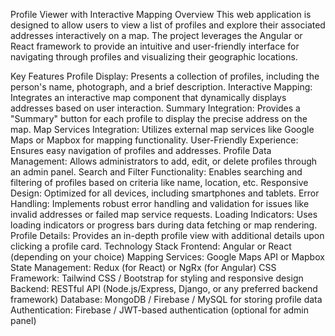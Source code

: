 Profile Viewer with Interactive Mapping
Overview
This web application is designed to allow users to view a list of profiles and explore their associated addresses interactively on a map. The project leverages the Angular or React framework to provide an intuitive and user-friendly interface for navigating through profiles and visualizing their geographic locations.

Key Features
Profile Display: Presents a collection of profiles, including the person's name, photograph, and a brief description.
Interactive Mapping: Integrates an interactive map component that dynamically displays addresses based on user interaction.
Summary Integration: Provides a "Summary" button for each profile to display the precise address on the map.
Map Services Integration: Utilizes external map services like Google Maps or Mapbox for mapping functionality.
User-Friendly Experience: Ensures easy navigation of profiles and addresses.
Profile Data Management: Allows administrators to add, edit, or delete profiles through an admin panel.
Search and Filter Functionality: Enables searching and filtering of profiles based on criteria like name, location, etc.
Responsive Design: Optimized for all devices, including smartphones and tablets.
Error Handling: Implements robust error handling and validation for issues like invalid addresses or failed map service requests.
Loading Indicators: Uses loading indicators or progress bars during data fetching or map rendering.
Profile Details: Provides an in-depth profile view with additional details upon clicking a profile card.
Technology Stack
Frontend: Angular or React (depending on your choice)
Mapping Services: Google Maps API or Mapbox
State Management: Redux (for React) or NgRx (for Angular)
CSS Framework: Tailwind CSS / Bootstrap for styling and responsive design
Backend: RESTful API (Node.js/Express, Django, or any preferred backend framework)
Database: MongoDB / Firebase / MySQL for storing profile data
Authentication: Firebase / JWT-based authentication (optional for admin panel)